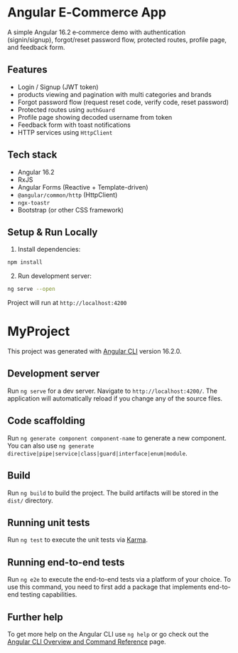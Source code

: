 # Angular E‑Commerce App

A simple Angular 16.2 e‑commerce demo with authentication (signin/signup), forgot/reset password flow, protected routes, profile page, and feedback form.

## Features

* Login / Signup (JWT token)
* products viewing and pagination with multi categories and brands
* Forgot password flow (request reset code, verify code, reset password)
* Protected routes using `authGuard`
* Profile page showing decoded username from token
* Feedback form with toast notifications
* HTTP services using `HttpClient`

## Tech stack

* Angular 16.2
* RxJS
* Angular Forms (Reactive + Template-driven)
* `@angular/common/http` (HttpClient)
* `ngx-toastr`
* Bootstrap (or other CSS framework)

## Setup & Run Locally

1. Install dependencies:

```bash
npm install
```

2. Run development server:

```bash
ng serve --open
```

Project will run at `http://localhost:4200`

# MyProject

This project was generated with [Angular CLI](https://github.com/angular/angular-cli) version 16.2.0.

## Development server

Run `ng serve` for a dev server. Navigate to `http://localhost:4200/`. The application will automatically reload if you change any of the source files.

## Code scaffolding

Run `ng generate component component-name` to generate a new component. You can also use `ng generate directive|pipe|service|class|guard|interface|enum|module`.

## Build

Run `ng build` to build the project. The build artifacts will be stored in the `dist/` directory.

## Running unit tests

Run `ng test` to execute the unit tests via [Karma](https://karma-runner.github.io).

## Running end-to-end tests

Run `ng e2e` to execute the end-to-end tests via a platform of your choice. To use this command, you need to first add a package that implements end-to-end testing capabilities.

## Further help

To get more help on the Angular CLI use `ng help` or go check out the [Angular CLI Overview and Command Reference](https://angular.io/cli) page.
